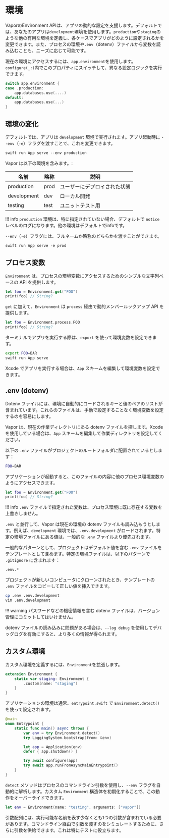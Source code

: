 # 環境

VaporのEnvironment APIは、アプリの動的な設定を支援します。デフォルトでは、あなたのアプリは`development`環境を使用します。`production`や`staging`のような他の有用な環境を定義し、各ケースでアプリがどのように設定されるかを変更できます。また、プロセスの環境や`.env`（dotenv）ファイルから変数を読み込むことも、ニーズに応じて可能です。

現在の環境にアクセスするには、`app.environment`を使用します。`configure(_:)`内でこのプロパティにスイッチして、異なる設定ロジックを実行できます。

```swift
switch app.environment {
case .production:
    app.databases.use(....)
default:
    app.databases.use(...)
}
```

## 環境の変化

デフォルトでは、アプリは `development` 環境で実行されます。アプリ起動時に `--env`（`-e`）フラグを渡すことで、これを変更できます。

```swift
swift run App serve --env production
```

Vapor は以下の環境を含みます。:

|名前|略称|説明|
|-|-|-|
|production|prod|ユーザーにデプロイされた状態|
|development|dev|ローカル開発|
|testing|test|ユニットテスト用|

!!! info
    `production` 環境は、特に指定されていない場合、デフォルトで `notice` レベルのログになります。他の環境はデフォルトでinfoです。


`--env`（`-e`）フラグには、フルネームか略称のどちらかを渡すことができます。

```swift
swift run App serve -e prod
```

## プロセス変数

`Environment` は、プロセスの環境変数にアクセスするためのシンプルな文字列ベースの API を提供します。

```swift
let foo = Environment.get("FOO")
print(foo) // String?
```

`get` に加えて、`Environment` は `process` 経由で動的メンバールックアップ API を提供します。

```swift
let foo = Environment.process.FOO
print(foo) // String?
```

ターミナルでアプリを実行する際は、`export` を使って環境変数を設定できます。

```sh
export FOO=BAR
swift run App serve
```

Xcode でアプリを実行する場合は、`App` スキームを編集して環境変数を設定できます。

## .env (dotenv)

Dotenv ファイルには、環境に自動的にロードされるキーと値のペアのリストが含まれています。これらのファイルは、手動で設定することなく環境変数を設定するのを容易にします。

Vapor は、現在の作業ディレクトリにある dotenv ファイルを探します。Xcode を使用している場合は、`App` スキームを編集して作業ディレクトリを設定してください。

以下の `.env` ファイルがプロジェクトのルートフォルダに配置されているとします：

```sh
FOO=BAR
```

アプリケーションが起動すると、このファイルの内容に他のプロセス環境変数のようにアクセスできます。

```swift
let foo = Environment.get("FOO")
print(foo) // String?
```

!!! info
    `.env` ファイルで指定された変数は、プロセス環境に既に存在する変数を上書きしません。


`.env` と並行して、Vapor は現在の環境の dotenv ファイルも読み込もうとします。例えば、`development` 環境では、`.env.development` がロードされます。特定の環境ファイルにある値は、一般的な `.env` ファイルより優先されます。

一般的なパターンとして、プロジェクトはデフォルト値を含む `.env` ファイルをテンプレートとして含めます。特定の環境ファイルは、以下のパターンで `.gitignore` に含まれます：

```gitignore
.env.*
```

プロジェクトが新しいコンピュータにクローンされたとき、テンプレートの `.env` ファイルをコピーして正しい値を挿入できます。

```sh
cp .env .env.development
vim .env.development
```

!!! warning
    パスワードなどの機密情報を含む dotenv ファイルは、バージョン管理にコミットしてはいけません。

dotenv ファイルの読み込みに問題がある場合は、`--log debug` を使用してデバッグログを有効にすると、より多くの情報が得られます。

## カスタム環境

カスタム環境を定義するには、`Environment`を拡張します。

```swift
extension Environment {
    static var staging: Environment {
        .custom(name: "staging")
    }
}
```

アプリケーションの環境は通常、`entrypoint.swift` で `Environment.detect()` を使って設定されます。

```swift
@main
enum Entrypoint {
    static func main() async throws {
        var env = try Environment.detect()
        try LoggingSystem.bootstrap(from: &env)

        let app = Application(env)
        defer { app.shutdown() }

        try await configure(app)
        try await app.runFromAsyncMainEntrypoint()
    }
}
```

`detect` メソッドはプロセスのコマンドライン引数を使用し、`--env` フラグを自動的に解析します。カスタム `Environment` 構造体を初期化することで、この動作をオーバーライドできます。

```swift
let env = Environment(name: "testing", arguments: ["vapor"])
```

引数配列には、実行可能な名前を表す少なくとも1つの引数が含まれている必要があります。コマンドライン経由で引数を渡すのをシミュレートするために、さらに引数を供給できます。これは特にテストに役立ちます。

